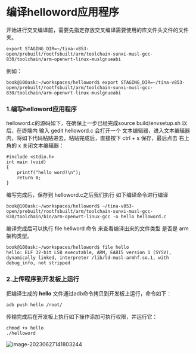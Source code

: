 # 编译helloword应用程序

开始进行交叉编译前，需要先指定存放交叉编译需要使用的库文件头文件的文件夹。

```
export STAGING_DIR=~/tina-v853-open/prebuilt/rootfsbuilt/arm/toolchain-sunxi-musl-gcc-830/toolchain/arm-openwrt-linux-muslgnueabi
```

例如：

```
book@100ask:~/workspaces/helloword$ export STAGING_DIR=~/tina-v853-open/prebuilt/rootfsbuilt/arm/toolchain-sunxi-musl-gcc-830/toolchain/arm-openwrt-linux-muslgnueabi
```

### 1.编写helloword应用程序

helloword.c的源码如下，在确保上一步已经完成source build/envsetup.sh 以后，在终端内 输入 gedit helloword.c 会打开一个 文本编辑器，进入文本编辑器内，将如下代码粘贴进去，粘贴完成后，直接按下 ctrl + s 保存，最后点击 右上角的 x 关闭文本编辑器：

```
#include <stdio.h>
int main (void)
{
    printf("hello word!\n");
    return 0;
}   
```

编写完成后，保存到 helloword.c之后我们执行 如下编译命令进行编译

```
book@100ask:~/workspaces/helloword$ ~/tina-v853-open/prebuilt/rootfsbuilt/arm/toolchain-sunxi-musl-gcc-830/toolchain/bin/arm-openwrt-linux-gcc -o hello helloword.c
```

编译完成后可以执行 file hellword 命令 来查看编译出来的文件类型 是否是 arm 架构类型。

```
book@100ask:~/workspaces/helloword$ file hello
hello: ELF 32-bit LSB executable, ARM, EABI5 version 1 (SYSV), dynamically linked, interpreter /lib/ld-musl-armhf.so.1, with debug_info, not stripped
```

### 2.上传程序到开发板上运行

把编译生成的 **hello** 文件通过adb命令拷贝到开发板上运行，命令如下：

```
adb push hello /root/
```

传输完成后在开发板上执行如下操作添加可执行权限，并运行它：

```
chmod +x hello
./helloword
```

![image-20230627141803244](http://photos.100ask.net/allwinner-docs/v853/LinuxEnv/image-20230627141803244.png)